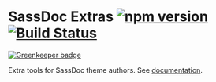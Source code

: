 # SassDoc Extras [![npm version][npm-image]][npm-url] [![Build Status][travis-image]][travis-url]

[![Greenkeeper badge](https://badges.greenkeeper.io/SassDoc/sassdoc-extras.svg)](https://greenkeeper.io/)

Extra tools for SassDoc theme authors. See [documentation](http://sassdoc.com/extra-tools/).

[npm-url]: https://www.npmjs.org/package/sassdoc-extras
[npm-image]: http://img.shields.io/npm/v/sassdoc-extras.svg?style=flat-square
[travis-url]: https://travis-ci.org/SassDoc/sassdoc-extras?branch=master
[travis-image]: http://img.shields.io/travis/SassDoc/sassdoc-extras.svg?style=flat-square
